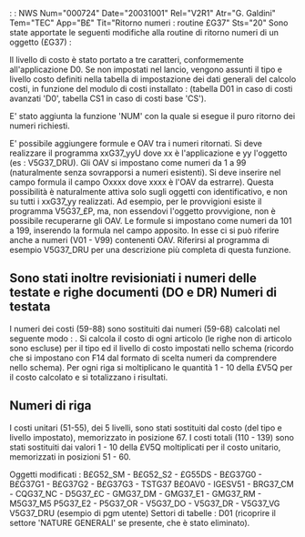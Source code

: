  :  : NWS Num="000724" Date="20031001" Rel="V2R1" Atr="G. Galdini" Tem="TEC" App="B£" Tit="Ritorno numeri :  routine £G37" Sts="20"
Sono state apportate le seguenti modifiche alla routine di ritorno numeri di un oggetto (£G37) : 

Il livello di costo è stato portato a tre caratteri, conformemente all'applicazione D0. Se non impostati nel lancio, vengono assunti il tipo e livello costo definiti nella tabella di impostazione
dei dati generali del calcolo costi, in funzione del modulo di costi installato :  (tabella D01 in caso di costi avanzati 'D0', tabella CS1 in caso di costi base 'CS').

E' stato aggiunta la funzione 'NUM' con la quale si esegue il puro ritorno dei numeri richiesti.

E' possibile aggiungere formule e OAV tra i numeri ritornati.
Si deve realizzare il programma xxG37_yyU dove xx è l'applicazione e yy l'oggetto (es :  V5G37_DRU).
Gli OAV si impostano come numeri da 1 a 99 (naturalmente senza sovrapporsi a numeri esistenti). Si
deve inserire nel campo formula il campo Oxxxx dove xxxx è l'OAV da estrarre).
Questa possibilità è naturalmente attiva solo sugli oggetti con identificativo, e non su tutti i xxG37_yy realizzati. Ad esempio, per le provvigioni esiste il programma V5G37_£P, ma, non essendovi
l'oggetto provvigione, non è possibile recuperarne gli OAV.
Le formule si impostano come numeri da 101 a 199, inserendo la formula nel campo apposito. In esse
ci si può riferire anche a numeri (V01 - V99) contenenti OAV.
Riferirsi al programma di esempio V5G37_DRU per una descrizione più completa di questa funzione.

Sono stati inoltre revisioniati i numeri delle testate e righe documenti (DO e DR) 
Numeri di testata
------------------------------------
I numeri dei costi (59-88) sono sostituiti dai numeri (59-68) calcolati nel seguente modo : 
. Si calcola il costo di ogni articolo (le righe non di articolo sono escluse) per il tipo ed il livello di costo impostati nello schema (ricordo che si impostano con F14 dal formato di scelta numeri da comprendere nello schema).
Per ogni riga si moltiplicano le quantità 1 - 10 della £V5Q per il costo calcolato e si totalizzano
i risultati.

Numeri di riga
------------------------------------
I costi unitari (51-55), dei 5 livelli, sono stati sostituiti dal costo (del tipo e livello impostato), memorizzato in posizione 67.
I costi totali (110 - 139) sono stati sostituiti dai valori 1 - 10 della £V5Q moltiplicati per il costo unitario,  memorizzati in posizioni 51 - 60.

Oggetti modificati :   B£G52_SM - B£G52_S2 - £G55DS - B£G37G0 - B£G37G1 - B£G37G2 - B£G37G3 - TSTG37
B£OAV0 - IGESV51 - BRG37_CM -  CQG37_NC - D5G37_£C - GMG37_DM - GMG37_E1 - GMG37_RM - M5G37_M5 P5G37_E2 - P5G37_OR - V5G37_DO - V5G37_DR - V5G37_VG
V5G37_DRU (esempio di pgm utente)
Settori di tabelle :  D01 (ricoprire il settore 'NATURE GENERALI' se presente, che è stato eliminato).
